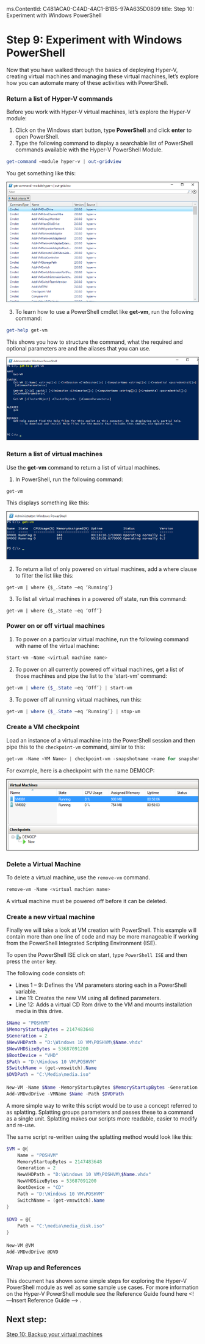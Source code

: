 ms.ContentId: C481ACA0-C4AD-4AC1-B1B5-97AA635D0809
title: Step 10: Experiment with Windows PowerShell

# Step 9: Experiment with Windows PowerShell

Now that you have walked through the basics of deploying Hyper-V, creating virtual machines and managing these virtual machines, let’s explore how you can automate many of these activities with PowerShell.

### Return a list of Hyper-V commands
Before you work with Hyper-V virtual machines, let’s explore the Hyper-V module:
1.	Click on the Windows start button, type **PowerShell** and click **enter** to open PowerShell.
2.	Type the following command to display a searchable list of PowerShell commands available with the Hyper-V PowerShell Module.

 ```powershell
get-command –module hyper-v | out-gridview
```
  You get something like this: <!--I'd crop this screenshot to make it shorter and get rid of the whitespace on the left. You only need enough to get the point across. They don't need to see everything..-->

  ![](media\command_grid.png)

3. To learn how to use a PowerShell cmdlet like **get-vm**, run the following command:

  ```powershell
get-help get-vm
```
 This shows you how to structure the command, what the required and optional parameters are and the aliases that you can use.

 ![](media\get_help.png)


### Return a list of virtual machines

Use the **get-vm** command to return a list of virtual machines.
1. In PowerShell, run the following command:
 
 ```powershell
get-vm
```
 This displays something like this:

 ![](media\get_vm.png)

2. To return a list of only powered on virtual machines, add a where clause to filter the list like this: <!--I'd suggest adding more detail here like "...where $_.State is x and -eq is y. That way people can understand and extrapolate the command for other uses. -->
  ``` 
get-vm | where {$_.State –eq ‘Running’}
```
3.  To list all virtual machines in a powered off state, run this command:
  ``` 
get-vm | where {$_.State –eq ‘Off’}
```

### Power on or off virtual machines
<!--I think these should all be turn on/turn off. Power on/off sounds weird to me. Or is it Start/shut down or Start/Stop vm? Should match terms we use in UI.-->
1. To power on a particular virtual machine, run the following command with name of the virtual machine:
 ```powershell
Start-vm –Name <virtual machine name>
```
2. To power on all currently powered off virtual machines, get a list of those machines and pipe the list to the 'start-vm' command:
  ```powershell
get-vm | where {$_.State –eq ‘Off’} | start-vm
```
3. To power off all running virtual machines, run this:
  ```powershell
get-vm | where {$_.State –eq ‘Running’} | stop-vm
```

### Create a VM checkpoint

Load an instance of a virtual machine into the PowerShell session and then pipe this to the `checkpoint-vm` command, similar to this:
<!--What do you mean by load an instance? Try to simplify this sentence. "Get the vm attributes and pipe this into ..." Also if this is for a beginner I'm not sure that pipe is going to make sense. I know that's what it's called but we should say what it does the first time you mention it.  -->
```powershell
get-vm -Name <VM Name> | checkpoint-vm -snapshotname <name for snapshot>
```
For example, here is a checkpoint with the name DEMOCP:
 
 ![](media\POSH_CP2.png) <!--This needs a box around the checkpoint. Took me too long to figure out what I was supposed to see.-->

### Delete a Virtual Machine 

To delete a virtual machine, use the `remove-vm` command. 
```powershell
remove-vm -Name <virtual machien name>
```
A virtual machine must be powered off before it can be deleted.

### Create a new virtual machine

Finally we will take a look at VM creation with PowerShell. This example will contain more than one line of code and may be more manageable if working from the PowerShell Integrated Scripting Environment (ISE).

To open the PowerShell ISE click on start, type `PowerShell ISE` and then press the `enter` key.

The following code consists of:

- Lines 1 – 9: Defines the VM parameters storing each in a PowerShell variable.
- Line 11: Creates the new VM using all defined parameters.
- Line 12: Adds a virtual CD Rom drive to the VM and mounts installation media in this drive.

```powershell
$Name = "POSHVM"
$MemoryStartupBytes = 2147483648
$Generation = 2
$NewVHDPath = "D:\Windows 10 VM\POSHVM\$Name.vhdx"
$NewVHDSizeBytes = 53687091200
$BootDevice = "VHD"
$Path = "D:\Windows 10 VM\POSHVM"
$SwitchName = (get-vmswitch).Name
$DVDPath = "C:\Media\media.iso"

New-VM -Name $Name -MemoryStartupBytes $MemoryStartupBytes -Generation $Generation -NewVHDPath $NewVHDPath -NewVHDSizeBytes $NewVHDSizeBytes -BootDevice $BootDevice -SwitchName $SwitchName -Path $Path 
Add-VMDvdDrive -VMName $Name -Path $DVDPath
```
A more simple way to write this script would be to use a concept referred to as splatting. Splatting groups parameters and passes these to a command as a single unit. Splatting makes our scripts more readable, easier to modify and re-use.

The same script re-written using the splatting method would look like this:   

```powershell
$VM = @{
    Name = "POSHVM"
    MemoryStartupBytes = 2147483648
    Generation = 2
    NewVHDPath = "D:\Windows 10 VM\POSHVM\$Name.vhdx"
    NewVHDSizeBytes = 53687091200
    BootDevice = "CD"
    Path = "D:\Windows 10 VM\POSHVM"
    SwitchName = (get-vmswitch).Name
}

$DVD = @{
    Path = "C:\media\media_disk.iso"
}

New-VM @VM
Add-VMDvdDrive @DVD
```

### Wrap up and References

This document has shown some simple steps for exploring the Hyper-V PowerShell module as well as some sample use cases. For more information on the Hyper-V PowerShell module see the Reference Guide found here <!—Insert Reference Guide --> .  
  
## Next step: ##
[Step 10: Backup your virtual machines](step10.md)


